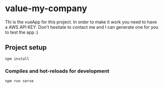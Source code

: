 # value-my-company
Thi is the vueApp for this project. In order to make it work you need to have a AWS API KEY. Don't hesitate to contact me and I can generate one for you to test the app :)

## Project setup
```
npm install
```

### Compiles and hot-reloads for development
```
npm run serve
```

